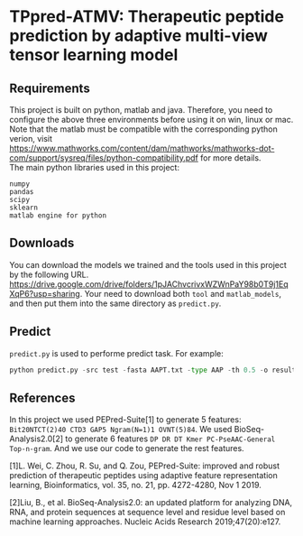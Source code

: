 # TPpred-ATMV: Therapeutic peptide prediction by adaptive multi-view tensor learning model

## Requirements
This project is built on python, matlab and java. Therefore, you need to configure the above three environments before using it on win, linux or mac.
Note that the matlab must be compatible with the corresponding python verion, visit https://www.mathworks.com/content/dam/mathworks/mathworks-dot-com/support/sysreq/files/python-compatibility.pdf for more details.\
The main python libraries used in this project:

```
numpy
pandas
scipy
sklearn
matlab engine for python
```
## Downloads

You can download the models we trained and the tools used in this project by the following URL.\
https://drive.google.com/drive/folders/1pJAChvcrivxWZWnPaY98b0T9j1EqXqP6?usp=sharing. Your need to download both `tool` and `matlab_models`, and then put them into the same directory as `predict.py`.

## Predict
`predict.py` is used to performe predict task. For example:
```python
python predict.py -src test -fasta AAPT.txt -type AAP -th 0.5 -o result
```
## References
In this project we used PEPred-Suite[1] to generate 5 features: `Bit20NTCT(2)40 CTD3 GAP5 Ngram(N=1)1 OVNT(5)84`. We used BioSeq-Analysis2.0[2] to generate 6 features `DP DR DT Kmer PC-PseAAC-General Top-n-gram`. And we use our code to generate the rest features.

[1]L. Wei, C. Zhou, R. Su, and Q. Zou, PEPred-Suite: improved and robust prediction of therapeutic peptides using adaptive feature representation learning, Bioinformatics, vol. 35, no. 21, pp. 4272-4280, Nov 1 2019.

[2]Liu, B., et al. BioSeq-Analysis2.0: an updated platform for analyzing DNA, RNA, and protein sequences at sequence level and residue level based on machine learning approaches. Nucleic Acids Research 2019;47(20):e127.

